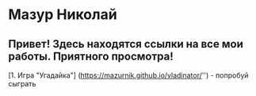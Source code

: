# Мазур Николай
## Привет! Здесь находятся ссылки на все мои работы. Приятного просмотра!

[1. Игра "Угадайка"] (https://mazurnik.github.io/vladinator/'') - попробуй сыграть

